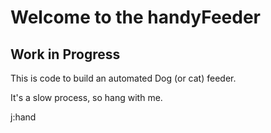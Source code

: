 # Welcome to the handyFeeder

## Work in Progress

This is code to build an automated Dog (or cat) feeder.

It's a slow process, so hang with me.


j:hand
